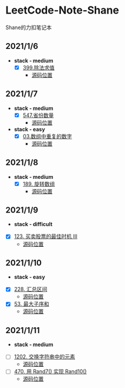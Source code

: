 # LeetCode-Note-Shane
Shane的力扣笔记本

## 2021/1/6
- **stack - medium**
   - [x] [399.除法求值](https://leetcode-cn.com/problems/evaluate-division/)
     - [源码位置](src/com/日期归档/l2021年01月06日/除法求值/Solution.java)
## 2021/1/7
- **stack - medium**
   - [x] [547.省份数量](https://leetcode-cn.com/problems/number-of-provinces/)
     - [源码位置](src/com/日期归档/l2021年01月07日/省份数量/Solution.java)
- **stack - easy**
   - [x] [03.数组中重复的数字](https://leetcode-cn.com/problems/shu-zu-zhong-zhong-fu-de-shu-zi-lcof/)
     - [源码位置](src/com/日期归档/l2021年01月07日/数组中重复的数字/Solution.java)
 ## 2021/1/8
 - **stack - medium**
    - [x] [189. 旋转数组](https://leetcode-cn.com/problems/rotate-array/)
      - [源码位置](src/com/日期归档/l2021年01月08日/旋转数组/Solution.java)
## 2021/1/9
- **stack - difficult**
 - [x] [123. 买卖股票的最佳时机 III](https://leetcode-cn.com/problems/best-time-to-buy-and-sell-stock-iii/)
   - [源码位置](src/com/日期归档/l2021年01月09日/买卖股票的最佳时机III/Solution.java)
## 2021/1/10
- **stack - easy**
 - [x] [228. 汇总区间](https://leetcode-cn.com/problems/summary-ranges/)
   - [源码位置](src/com/日期归档/l2021年01月10日/汇总区间/Solution.java)
 - [x] [53. 最大子序和](https://leetcode-cn.com/problems/maximum-subarray/)
   - [源码位置](src/com/日期归档/l2021年01月10日/最大子序和/Solution.java)
## 2021/1/11
- **stack - medium**
 - [ ] [1202. 交换字符串中的元素](https://leetcode-cn.com/problems/smallest-string-with-swaps/)
   - [源码位置](src/com/日期归档/l2021年01月11日/交换字符串中的元素/Solution.java)
  - [ ] [470. 用 Rand7() 实现 Rand10()](https://leetcode-cn.com/problems/implement-rand10-using-rand7/)
    - [源码位置](src/com/日期归档/l2021年01月11日/用Rand7实现Rand10/Solution.java)
  